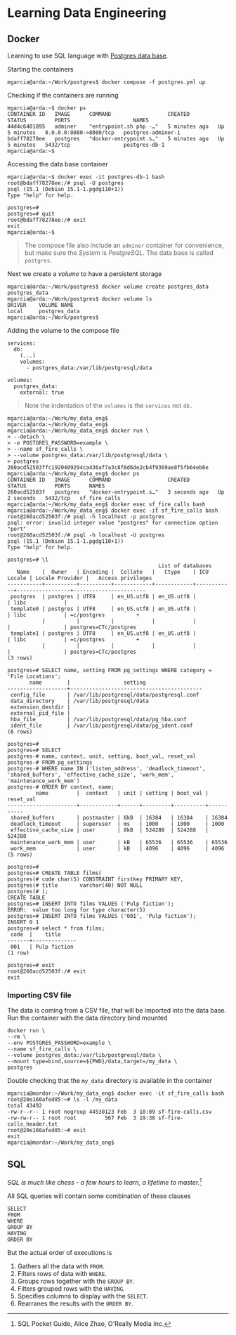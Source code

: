 # Learning Data Engineering

## Docker

Learning to use SQL language with [Postgres data base](https://hub.docker.com/_/postgres/).

Starting the containers

```
mgarcia@arda:~/Work/postgres$ docker compose -f postgres.yml up
```

Checking if the containers are running

```
mgarcia@arda:~$ docker ps
CONTAINER ID   IMAGE      COMMAND                  CREATED         STATUS         PORTS                    NAMES
44d4c6401895   adminer    "entrypoint.sh php -…"   5 minutes ago   Up 5 minutes   0.0.0.0:8080->8080/tcp   postgres-adminer-1
bdaff78278ee   postgres   "docker-entrypoint.s…"   5 minutes ago   Up 5 minutes   5432/tcp                 postgres-db-1
mgarcia@arda:~$
```

Accessing the data base container

```
mgarcia@arda:~$ docker exec -it postgres-db-1 bash
root@bdaff78278ee:/# psql -U postgres
psql (15.1 (Debian 15.1-1.pgdg110+1))
Type "help" for help.

postgres=#
postgres=# quit
root@bdaff78278ee:/# exit
exit
mgarcia@arda:~$
```

> The compose file also include an `adminer` container for convenience, but make sure the _System_ is _PostgreSQL_. The data base is called `postgres`.

Next we create a _volume_ to have a persistent storage

```
mgarcia@arda:~/Work/postgres$ docker volume create postgres_data
postgres_data
mgarcia@arda:~/Work/postgres$ docker volume ls
DRIVER    VOLUME NAME
local     postgres_data
mgarcia@arda:~/Work/postgres$
```

Adding the volume to the compose file

```
services:
  db:
    (...)
    volumes:
      - postgres_data:/var/lib/postgresql/data

volumes:
  postgres_data:
    external: true
```

> Note the indentation of the `volumes` is the `services` not `db.`

```
mgarcia@arda:~/Work/my_data_eng$
mgarcia@arda:~/Work/my_data_eng$
mgarcia@arda:~/Work/my_data_eng$ docker run \
> --detach \
> -e POSTGRES_PASSWORD=example \
> --name sf_fire_calls \
> --volume postgres_data:/var/lib/postgresql/data \
> postgres
260acd52503ffc1920409294ca436af7a3c8f8d6de2cb4f9369ae8f5fb64eb6e
mgarcia@arda:~/Work/my_data_eng$ docker ps
CONTAINER ID   IMAGE      COMMAND                  CREATED         STATUS         PORTS      NAMES
260acd52503f   postgres   "docker-entrypoint.s…"   3 seconds ago   Up 2 seconds   5432/tcp   sf_fire_calls
mgarcia@arda:~/Work/my_data_eng$ docker exec sf_fire_calls bash
mgarcia@arda:~/Work/my_data_eng$ docker exec -it sf_fire_calls bash
root@260acd52503f:/# psql -h localhost -p postgres
psql: error: invalid integer value "postgres" for connection option "port"
root@260acd52503f:/# psql -h localhost -U postgres
psql (15.1 (Debian 15.1-1.pgdg110+1))
Type "help" for help.

postgres=# \l
                                                List of databases
   Name    |  Owner   | Encoding |  Collate   |   Ctype    | ICU Locale | Locale Provider |   Access privileges
-----------+----------+----------+------------+------------+------------+-----------------+-----------------------
 postgres  | postgres | UTF8     | en_US.utf8 | en_US.utf8 |            | libc            |
 template0 | postgres | UTF8     | en_US.utf8 | en_US.utf8 |            | libc            | =c/postgres          +
           |          |          |            |            |            |                 | postgres=CTc/postgres
 template1 | postgres | UTF8     | en_US.utf8 | en_US.utf8 |            | libc            | =c/postgres          +
           |          |          |            |            |            |                 | postgres=CTc/postgres
(3 rows)

postgres=# SELECT name, setting FROM pg_settings WHERE category = 'File Locations';
       name        |                 setting
-------------------+------------------------------------------
 config_file       | /var/lib/postgresql/data/postgresql.conf
 data_directory    | /var/lib/postgresql/data
 extension_destdir |
 external_pid_file |
 hba_file          | /var/lib/postgresql/data/pg_hba.conf
 ident_file        | /var/lib/postgresql/data/pg_ident.conf
(6 rows)

postgres=#
postgres=# SELECT
postgres-# name, context, unit, setting, boot_val, reset_val
postgres-# FROM pg_settings
postgres-# WHERE name IN ('listen_address', 'deadlock_timeout', 'shared_buffers', 'effective_cache_size', 'work_mem', 'maintenance_work_mem')
postgres-# ORDER BY context, name;
         name         |  context   | unit | setting | boot_val | reset_val
----------------------+------------+------+---------+----------+-----------
 shared_buffers       | postmaster | 8kB  | 16384   | 16384    | 16384
 deadlock_timeout     | superuser  | ms   | 1000    | 1000     | 1000
 effective_cache_size | user       | 8kB  | 524288  | 524288   | 524288
 maintenance_work_mem | user       | kB   | 65536   | 65536    | 65536
 work_mem             | user       | kB   | 4096    | 4096     | 4096
(5 rows)

postgres=#
postgres=# CREATE TABLE films(
postgres(# code char(5) CONSTRAINT firstkey PRIMARY KEY,
postgres(# title       varchar(40) NOT NULL
postgres(# );
CREATE TABLE
postgres=# INSERT INTO films VALUES ('Pulp fiction');
ERROR:  value too long for type character(5)
postgres=# INSERT INTO films VALUES ('001', 'Pulp fiction');
INSERT 0 1
postgres=# select * from films;
 code  |    title
-------+--------------
 001   | Pulp fiction
(1 row)

postgres=# exit
root@260acd52503f:/# exit
exit
```

### Importing CSV file

The data is coming from a CSV file, that will be imported into the data base. Run the container with the data directory bind mounted

```
docker run \
--rm \
--env POSTGRES_PASSWORD=example \
--name sf_fire_calls \
--volume postgres_data:/var/lib/postgresql/data \
--mount type=bind,source=${PWD}/data,target=/my_data \
postgres
```

Double checking that the `my_data` directory is available in the container

```
mgarcia@mordor:~/Work/my_data_eng$ docker exec -it sf_fire_calls bash
root@20e160afed85:~# ls -l /my_data
total 43492
-rw-r--r-- 1 root nogroup 44530123 Feb  3 18:09 sf-fire-calls.csv
-rw-rw-r-- 1 root root         567 Feb  3 19:38 sf-fire-calls_header.txt
root@20e160afed85:~# exit
exit
mgarcia@mordor:~/Work/my_data_eng$
```

## SQL

_SQL is much like chess - a few hours to learn, a lifetime to master._[^1]

All SQL queries will contain some combination of these clauses

```
SELECT
FROM
WHERE
GROUP BY
HAVING
ORDER BY
```

But the actual order of executions is

1. Gathers all the data with `FROM`.
1. Filters rows of data with `WHERE`.
1. Groups rows together with the `GROUP BY`.
1. Filters grouped rows with the `HAVING`.
1. Specifies columns to display with the `SELECT`.
1. Rearranes the results with the `ORDER BY`.

[^1]: SQL Pocket Guide, Alice Zhao, O'Really Media Inc.
